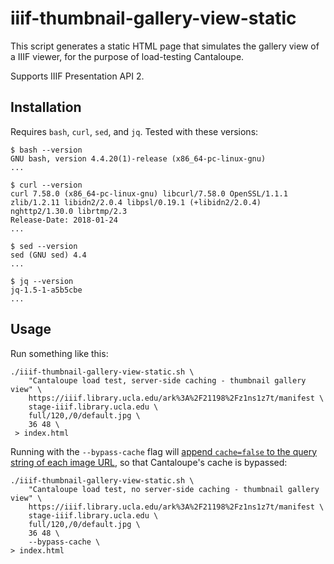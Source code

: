 # iiif-thumbnail-gallery-view-static

This script generates a static HTML page that simulates the gallery view of a IIIF viewer, for the purpose of load-testing Cantaloupe.

Supports IIIF Presentation API 2.

## Installation

Requires `bash`, `curl`, `sed`, and `jq`. Tested with these versions:

    $ bash --version
    GNU bash, version 4.4.20(1)-release (x86_64-pc-linux-gnu)
    ...

    $ curl --version
    curl 7.58.0 (x86_64-pc-linux-gnu) libcurl/7.58.0 OpenSSL/1.1.1 zlib/1.2.11 libidn2/2.0.4 libpsl/0.19.1 (+libidn2/2.0.4) nghttp2/1.30.0 librtmp/2.3
    Release-Date: 2018-01-24
    ...

    $ sed --version
    sed (GNU sed) 4.4
    ...

    $ jq --version
    jq-1.5-1-a5b5cbe
    ...

## Usage

Run something like this:

    ./iiif-thumbnail-gallery-view-static.sh \
        "Cantaloupe load test, server-side caching - thumbnail gallery view" \
        https://iiif.library.ucla.edu/ark%3A%2F21198%2Fz1ns1z7t/manifest \
        stage-iiif.library.ucla.edu \
        full/120,/0/default.jpg \
        36 48 \
     > index.html

Running with the `--bypass-cache` flag will [append `cache=false` to the query string of each image URL](https://cantaloupe-project.github.io/manual/4.0/endpoints.html#Bypassing%20the%20Caches), so that Cantaloupe's cache is bypassed:

    ./iiif-thumbnail-gallery-view-static.sh \
        "Cantaloupe load test, no server-side caching - thumbnail gallery view" \
        https://iiif.library.ucla.edu/ark%3A%2F21198%2Fz1ns1z7t/manifest \
        stage-iiif.library.ucla.edu \
        full/120,/0/default.jpg \
        36 48 \
        --bypass-cache \
    > index.html

